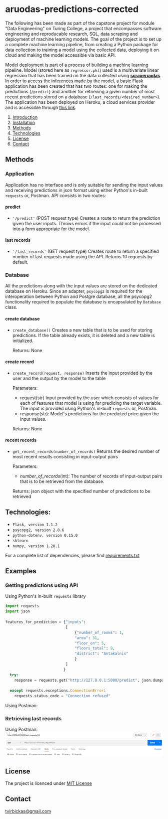 # aruodas-predictions-corrected
The following has been made as part of the capstone project for module "Data Engineering" on Turing College, a project that encompasses software engineering 
and reproducable research, SQL, data scraping and deployment of machine learning models. The goal of the project is to set up a complete machine learning pipeline, 
from creating a Python package for data collection to training a model using the collected data, deploying it on cloud and making the model accessible via basic API.

Model deployment is part of a process of building a machine learning pipeline. Model (stored here as `regressor.pkl`) used is a multivariate linear regression
that has been trained on the data collected using [**scraperuodas**](https://github.com/virbickt/scraperuodas). In order to access the inferences made by the model, a basic 
Flask application has been created that has two routes: one for making the predictions (`/predict`) and another for retrieving a given number of most recent predictions stored on a database (`/last_records/<desired_number>`). The application has been deployed on Heroku, a cloud services provider and is accessible through [this link](http://aruodas-rent-price-predictions.herokuapp.com/).
 
1. [Introduction](#Introduction)
2. [Installation](#Installation)
3. [Methods](#Methods)
4. [Technologies](#Technologies)
5. [License](#License)
6. [Contact](#Contact)


## Methods
### Application
Application has no interface and is only suitable for sending the input values and receiving predictions in json format using either Python's in-built `requests` or, Postman.
API consists in two routes:
#### predict
- `'/predict'` (POST request type)
Creates a route to return the prediction given the user inputs. Throws errors if the input could not be processed into a form appropriate for the model.
#### last records
- `'/last_records'` (GET request type)
Creates route to return a specified number of last requests made using the API. Returns 10 requests by default.


### Database
All the predictions along with the input values are stored on the dedicated database on Heroku. Since an adapter, `psycopg2` is required for the interoperation between Python and
Postgre database, all the psycopg2 functionality required to populate the database is encapsulated by `Database` class. 
#### create database
- `create_database()` 
Creates a new table that is to be used for storing predictions. If the table already exists, it is deleted and a new table is initialized. 

  Returns: None
#### create record
- `create_record(request, response)`
Inserts the input provided by the user and the output by the model to the table

  Parameters: 
   - request(str) Input provided by the user which consists of values for each of features that model is using for predicing the target variable. The input is provided using Python's in-built `requests` or, Postman.
   - response(str): Model's predictions for the predicted price given the input values. 

  Returns: None
#### recent records
- `get_recent_records(number_of_records)`
Returns the desired number of most recent results consisting in input-output pairs

  Parameters:
   - *number_of_records*(int): The number of records of input-output pairs that is to be retrieved from the database.
   
  Returns: json object with the specified number of predictions to be retrieved

## Technologies:
- `Flask, version 1.1.2`
- `psycopg2, version 2.8.6`
- `python-dotenv, version 0.15.0`
- `sklearn`
- `numpy, version 1.20.1`

For a complete list of dependencies, please find [requirements.txt](https://github.com/virbickt/aruodas-rent-price-predictions/blob/main/requirements.txt)

## Examples
### Getting predictions using API
Using Python's in-built `requests` library
```python
import requests
import json

features_for_prediction = {"inputs":
                           [
                               {"number_of_rooms": 1,
                               "area": 31,
                               "floor_on": 5,
                               "floors_total": 9,
                               "district": "Antakalnis"
                               }
                           ]
                          }
  try:
    response = requests.get("http://127.0.0.1:5000/predict", json.dumps(features_for_prediction))

  except requests.exceptions.ConnectionError:
    requests.status_code = "Connection refused"
```
Using Postman:
### Retrieving last records
Using Postman:
![example](images/last_requests.PNG)

## License
The project is licenced under [MIT License](https://github.com/virbickt/aruodas-rent-price-predictions/blob/main/LICENSE.md)

## Contact
[tvirbickas@gmail.com](mailto:tvirbickas@gmail.com?subject=aruodas-rent-price-predictions%20on%20Github)
